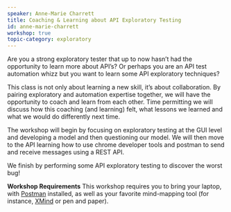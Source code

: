 ```yaml
---
speaker: Anne-Marie Charrett
title: Coaching & Learning about API Exploratory Testing
id: anne-marie-charrett
workshop: true
topic-category: exploratory
---
```

Are you a strong exploratory tester that up to now hasn’t had the opportunity to learn more about API’s? Or perhaps you are an API test automation whizz but you want to learn some API exploratory techniques?

This class is not only about learning a new skill, it’s about collaboration. By pairing exploratory and automation expertise together, we will have the opportunity to coach and learn from each other. Time permitting we will discuss how this coaching (and learning) felt, what lessons we learned and what we would do differently next time.

The workshop will begin by focusing on exploratory testing at the GUI level and developing a model and then questioning our model. We will then move to the API learning how to use chrome developer tools and postman to send and receive messages using a REST API.

We finish by performing some API exploratory testing to discover the worst bug!

**Workshop Requirements**
This workshop requires you to bring your laptop, with [Postman](https://www.getpostman.com/downloads/) installed, as well as your favorite mind-mapping tool (for instance, [XMind](https://www.xmind.net/) or pen and paper).